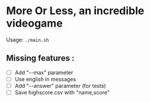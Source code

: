 # More Or Less, an incredible videogame

Usage: `./main.sh`

## Missing features :
- [ ] Add "--max" parameter
- [ ] Use english in messages
- [ ] Add "--answer" parameter (for tests)
- [ ] Save highscore.csv with "name,score"